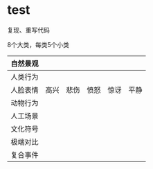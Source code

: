 # test

复现、重写代码

8个大类，每类5个小类

| 自然景观 |     |     |     |     |     |
| ---- | --- | --- | --- | --- | --- |
| 人类行为 |     |     |     |     |     |
| 人脸表情 | 高兴  | 悲伤  | 愤怒  | 惊讶  | 平静  |
| 动物行为 |     |     |     |     |     |
| 人工场景 |     |     |     |     |     |
| 文化符号 |     |     |     |     |     |
| 极端对比 |     |     |     |     |     |
| 复合事件 |     |     |     |     |     |
